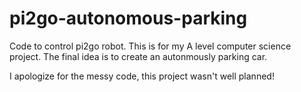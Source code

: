 # pi2go-autonomous-parking

Code to control pi2go robot. This is for my A level computer science project. The final idea is to create an autonmously parking car.

I apologize for the messy code, this project wasn't well planned!

